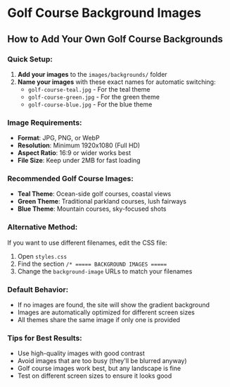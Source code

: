 # Golf Course Background Images

## How to Add Your Own Golf Course Backgrounds

### Quick Setup:
1. **Add your images** to the `images/backgrounds/` folder
2. **Name your images** with these exact names for automatic switching:
   - `golf-course-teal.jpg` - For the teal theme
   - `golf-course-green.jpg` - For the green theme  
   - `golf-course-blue.jpg` - For the blue theme

### Image Requirements:
- **Format**: JPG, PNG, or WebP
- **Resolution**: Minimum 1920x1080 (Full HD)
- **Aspect Ratio**: 16:9 or wider works best
- **File Size**: Keep under 2MB for fast loading

### Recommended Golf Course Images:
- **Teal Theme**: Ocean-side golf courses, coastal views
- **Green Theme**: Traditional parkland courses, lush fairways
- **Blue Theme**: Mountain courses, sky-focused shots

### Alternative Method:
If you want to use different filenames, edit the CSS file:
1. Open `styles.css`
2. Find the section `/* ===== BACKGROUND IMAGES =====`
3. Change the `background-image` URLs to match your filenames

### Default Behavior:
- If no images are found, the site will show the gradient background
- Images are automatically optimized for different screen sizes
- All themes share the same image if only one is provided

### Tips for Best Results:
- Use high-quality images with good contrast
- Avoid images that are too busy (they'll be blurred anyway)
- Golf course images work best, but any landscape is fine
- Test on different screen sizes to ensure it looks good